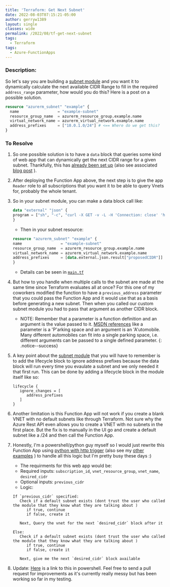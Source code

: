 ```yaml
---
title: 'Terraform: Get Next Subnet'
date: 2022-08-03T07:15:21-05:00
author: gerryw1389
layout: single
classes: wide
permalink: /2022/08/tf-get-next-subnet
tags:
  - Terraform
tags:
  - Azure-FunctionApps
---
```

<!--more-->

### Description:

So let's say you are building a [subnet module](https://registry.terraform.io/providers/hashicorp/azurerm/latest/docs/resources/subnet) and you want it to dynamically calculate the next available CIDR Range to fill in the required `address_range` parameter, how would you do this? Here is a post on a possible solution.

```terraform
resource "azurerm_subnet" "example" {
  name                 = "example-subnet"
  resource_group_name  = azurerm_resource_group.example.name
  virtual_network_name = azurerm_virtual_network.example.name
  address_prefixes     = ["10.0.1.0/24"] # <== Where do we get this?
}
```


### To Resolve

1. So one possible solution is to have a `data` block that queries some kind of web app that can dynamically get the next CIDR range for a given subnet. Thankfully, this has [already been set up](https://github.com/gamullen/FindNextCIDRRange) (also see associated [blog post](https://techcommunity.microsoft.com/t5/azure-networking-blog/programmatically-find-next-available-cidr-for-subnet/ba-p/3266016) ).

1. After deploying the Function App above, the next step is to give the app `Reader` role to all subscriptions that you want it to be able to query Vnets for, probably the whole tenant.

1. So in your subnet module, you can make a data block call like:

   ```terraform
   data "external" "json" {
   program = ["sh", "-c", "curl -X GET -v -L -H 'Connection: close' 'https://{{pathToFunctionApp}}?subscriptionId={{subscriptionId}}&resourceGroupName={{resourceGroupName}}&virtualNetworkName={{virtualNetworkName}}&cidr={{cidr}}' "]
   }
   ```

   - Then in your subnet resource:

   ```terraform
   resource "azurerm_subnet" "example" {
   name                 = "example-subnet"
   resource_group_name  = azurerm_resource_group.example.name
   virtual_network_name = azurerm_virtual_network.example.name
   address_prefixes     = [data.external.json.result["proposedCIDR"]]
   }
   ```

   - Details can be seen in [`main.tf`](https://github.com/gerryw1389/terraform-modules/blob/main/subnet/main.tf)

1. But how to you handle when multiple calls to the subnet are made at the same time since Terraform evaluates all at once? For this one of my coworkers modified the function to have a `previous_address` parameter that you could pass the Function App and it would use that as a basis before generating a new subnet. Then when you called our custom subnet module you had to pass that argument as another CIDR block.

   - NOTE: Remember that a parameter is a function definition and an argument is the value passed to it. [MSDN references](https://learn.microsoft.com/en-us/dotnet/visual-basic/programming-guide/language-features/procedures/differences-between-parameters-and-arguments) like a parameter is a 'P'arking space and an argument is an 'A'utomobile. Many different automobiles can fit into a single parking space, i.e. different arguments can be passed to a single defined parameter.
   {: .notice--success}

1. A key point about the [subnet module](https://github.com/gerryw1389/terraform-modules/blob/main/subnet/main.tf) that you will have to remember is to add the lifecycle block to ignore address prefixes because the data block will run every time you evaulate a subnet and we only needed it that first run. This can be done by adding a lifecycle block in the module itself like so:

   ```
   lifecycle {
      ignore_changes = [
         address_prefixes
      ]
   }
   ```

1. Another limitation is this Function App will not work if you create a blank VNET with no default subnets like through Terraform. Not sure why the Azure Rest API even allows you to create a VNET with no subnets in the first place. But the fix is to manually in the UI go and create a default subnet like a /24 and then call the Function App.

1. Honestly, I'm a powershell/python guy myself so I would just rewrite this Function App using [python with http trigger](https://automationadmin.com/2020/11/azure-function-python-http-template) (also see my [other examples](https://automationadmin.com/tags/#azure-functionapps) ) to handle all this logic but I'm pretty busy these days :)

   - The requirments for this web app would be:
   - Required inputs: `subscription_id`, `vnet_resource_group`, `vnet_name`, `desired_cidr`
   - Optional inputs: `previous_cidr`
   - Logic: 

   ```
   If `previous_cidr` specified:
      Check if a default subnet exists (dont trust the user who called the module that they know what they are talking about )
         if true, continue
         if false, create it

      Next, Query the vnet for the next `desired_cidr` block after it

   Else:
      Check if a default subnet exists (dont trust the user who called the module that they know what they are talking about )
         if true, continue
         if false, create it

      Next, give me the next `desired_cidr` block available
   ```

1. Update: [Here](https://github.com/gerryw1389/PS-FindNextCIDRRange) is a link to this in powershell. Feel free to send a pull request for improvements as it's currently really messy but has been working so far in my testing.